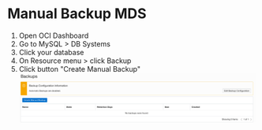 # Manual Backup MDS
1. Open OCI Dashboard
2. Go to MySQL > DB Systems
3. Click your database
4. On Resource menu > click Backup
5. Click button "Create Manual Backup"
![Image of picture1](https://github.com/tripplea-sg/MySQL_Heatwave_Workshop/blob/main/Lab-5/Screenshot%202021-02-18%20at%206.19.41%20PM.png)

